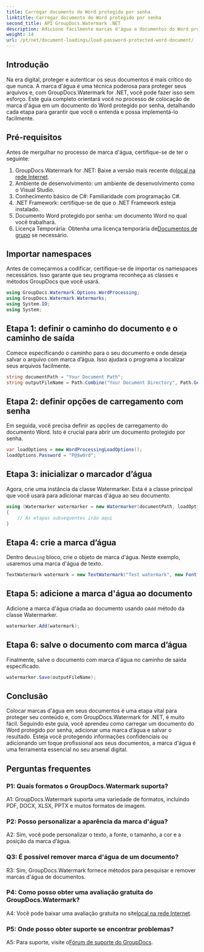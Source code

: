 ```yaml
---
title: Carregar documento do Word protegido por senha
linktitle: Carregar documento do Word protegido por senha
second_title: API GroupDocs.Watermark .NET
description: Adicione facilmente marcas d'água a documentos do Word protegidos por senha usando GroupDocs.Watermark for .NET com nosso guia passo a passo abrangente.
weight: 14
url: /pt/net/document-loadings/load-password-protected-word-document/
---
```

## Introdução
Na era digital, proteger e autenticar os seus documentos é mais crítico do que nunca. A marca d'água é uma técnica poderosa para proteger seus arquivos e, com GroupDocs.Watermark for .NET, você pode fazer isso sem esforço. Este guia completo orientará você no processo de colocação de marca d'água em um documento do Word protegido por senha, detalhando cada etapa para garantir que você o entenda e possa implementá-lo facilmente.
## Pré-requisitos
Antes de mergulhar no processo de marca d'água, certifique-se de ter o seguinte:
1.  GroupDocs.Watermark for .NET: Baixe a versão mais recente do[local na rede Internet](https://releases.groupdocs.com/Watermark/net/).
2. Ambiente de desenvolvimento: um ambiente de desenvolvimento como o Visual Studio.
3. Conhecimento básico de C#: Familiaridade com programação C#.
4. .NET Framework: certifique-se de que o .NET Framework esteja instalado.
5. Documento Word protegido por senha: um documento Word no qual você trabalhará.
6.  Licença Temporária: Obtenha uma licença temporária de[Documentos de grupo](https://purchase.groupdocs.com/temporary-license/) se necessário.
## Importar namespaces
Antes de começarmos a codificar, certifique-se de importar os namespaces necessários. Isso garante que seu programa reconheça as classes e métodos GroupDocs que você usará.
```csharp
using GroupDocs.Watermark.Options.WordProcessing;
using GroupDocs.Watermark.Watermarks;
using System.IO;
using System;
```
## Etapa 1: definir o caminho do documento e o caminho de saída
Comece especificando o caminho para o seu documento e onde deseja salvar o arquivo com marca d’água. Isso ajudará o programa a localizar seus arquivos facilmente.
```csharp
string documentPath = "Your Document Path";
string outputFileName = Path.Combine("Your Document Directory", Path.GetFileName(documentPath));
```
## Etapa 2: definir opções de carregamento com senha
Em seguida, você precisa definir as opções de carregamento do documento Word. Isto é crucial para abrir um documento protegido por senha.
```csharp
var loadOptions = new WordProcessingLoadOptions();
loadOptions.Password = "P@$w0rd";
```
## Etapa 3: inicializar o marcador d’água
Agora, crie uma instância da classe Watermarker. Esta é a classe principal que você usará para adicionar marcas d'água ao seu documento.
```csharp
using (Watermarker watermarker = new Watermarker(documentPath, loadOptions))
{
    // As etapas subsequentes irão aqui
}
```
## Etapa 4: crie a marca d’água
 Dentro de`using` bloco, crie o objeto de marca d'água. Neste exemplo, usaremos uma marca d'água de texto.
```csharp
TextWatermark watermark = new TextWatermark("Test watermark", new Font("Arial", 12));
```
## Etapa 5: adicione a marca d'água ao documento
Adicione a marca d'água criada ao documento usando o`Add` método da classe Watermarker.
```csharp
watermarker.Add(watermark);
```
## Etapa 6: salve o documento com marca d’água
Finalmente, salve o documento com marca d'água no caminho de saída especificado.
```csharp
watermarker.Save(outputFileName);
```
## Conclusão
Colocar marcas d'água em seus documentos é uma etapa vital para proteger seu conteúdo e, com GroupDocs.Watermark for .NET, é muito fácil. Seguindo este guia, você aprendeu como carregar um documento do Word protegido por senha, adicionar uma marca d’água e salvar o resultado. Esteja você protegendo informações confidenciais ou adicionando um toque profissional aos seus documentos, a marca d'água é uma ferramenta essencial no seu arsenal digital.
## Perguntas frequentes
### P1: Quais formatos o GroupDocs.Watermark suporta?
A1: GroupDocs.Watermark suporta uma variedade de formatos, incluindo PDF, DOCX, XLSX, PPTX e muitos formatos de imagem.
### P2: Posso personalizar a aparência da marca d'água?
A2: Sim, você pode personalizar o texto, a fonte, o tamanho, a cor e a posição da marca d’água.
### Q3: É possível remover marca d'água de um documento?
R3: Sim, GroupDocs.Watermark fornece métodos para pesquisar e remover marcas d'água de documentos.
### P4: Como posso obter uma avaliação gratuita do GroupDocs.Watermark?
 A4: Você pode baixar uma avaliação gratuita no site[local na rede Internet](https://releases.groupdocs.com/).
### P5: Onde posso obter suporte se encontrar problemas?
 A5: Para suporte, visite o[Fórum de suporte do GroupDocs](https://forum.groupdocs.com/c/watermark/19).